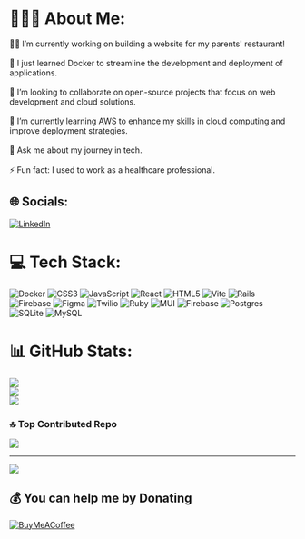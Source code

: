 # 👩🏻‍💻 About Me:
 👨‍🍳 I’m currently working on building a website for my parents' restaurant! <br><br>🐳 I just learned Docker to streamline the development and deployment of applications. <br><br>👥 I’m looking to collaborate on open-source projects that focus on web development and cloud solutions. <br><br>🌱 I’m currently learning AWS to enhance my skills in cloud computing and improve deployment strategies. <br><br>💬 Ask me about my journey in tech.<br><br>⚡ Fun fact: I used to work as a healthcare professional. 


## 🌐 Socials:
[![LinkedIn](https://img.shields.io/badge/LinkedIn-%230077B5.svg?logo=linkedin&logoColor=white)](https://linkedin.com/in/https://www.linkedin.com/in/wendy-yeung/) 

# 💻 Tech Stack:
![Docker](https://img.shields.io/badge/docker-%230db7ed.svg?style=for-the-badge&logo=docker&logoColor=white) ![CSS3](https://img.shields.io/badge/css3-%231572B6.svg?style=for-the-badge&logo=css3&logoColor=white) ![JavaScript](https://img.shields.io/badge/javascript-%23323330.svg?style=for-the-badge&logo=javascript&logoColor=%23F7DF1E) ![React](https://img.shields.io/badge/react-%2320232a.svg?style=for-the-badge&logo=react&logoColor=%2361DAFB) ![HTML5](https://img.shields.io/badge/html5-%23E34F26.svg?style=for-the-badge&logo=html5&logoColor=white) ![Vite](https://img.shields.io/badge/vite-%23646CFF.svg?style=for-the-badge&logo=vite&logoColor=white) ![Rails](https://img.shields.io/badge/rails-%23CC0000.svg?style=for-the-badge&logo=ruby-on-rails&logoColor=white) ![Firebase](https://img.shields.io/badge/firebase-%23039BE5.svg?style=for-the-badge&logo=firebase) ![Figma](https://img.shields.io/badge/figma-%23F24E1E.svg?style=for-the-badge&logo=figma&logoColor=white) ![Twilio](https://img.shields.io/badge/Twilio-F22F46?style=for-the-badge&logo=Twilio&logoColor=white) ![Ruby](https://img.shields.io/badge/ruby-%23CC342D.svg?style=for-the-badge&logo=ruby&logoColor=white) ![MUI](https://img.shields.io/badge/MUI-%230081CB.svg?style=for-the-badge&logo=mui&logoColor=white) ![Firebase](https://img.shields.io/badge/firebase-%23039BE5.svg?style=for-the-badge&logo=firebase) ![Postgres](https://img.shields.io/badge/postgres-%23316192.svg?style=for-the-badge&logo=postgresql&logoColor=white) ![SQLite](https://img.shields.io/badge/sqlite-%2307405e.svg?style=for-the-badge&logo=sqlite&logoColor=white) ![MySQL](https://img.shields.io/badge/mysql-4479A1.svg?style=for-the-badge&logo=mysql&logoColor=white)
# 📊 GitHub Stats:
![](https://github-readme-stats.vercel.app/api?username=wendy174&theme=tokyonight&hide_border=false&include_all_commits=false&count_private=true)<br/>
![](https://github-readme-streak-stats.herokuapp.com/?user=wendy174&theme=tokyonight&hide_border=false)<br/>
![](https://github-readme-stats.vercel.app/api/top-langs/?username=wendy174&theme=tokyonight&hide_border=false&include_all_commits=false&count_private=true&layout=compact)

### 🔝 Top Contributed Repo
![](https://github-contributor-stats.vercel.app/api?username=wendy174&limit=5&theme=tokyonight&combine_all_yearly_contributions=true)

---
[![](https://visitcount.itsvg.in/api?id=wendy174&icon=0&color=6)](https://visitcount.itsvg.in)

  ## 💰 You can help me by Donating
  [![BuyMeACoffee](https://img.shields.io/badge/Buy%20Me%20a%20Coffee-ffdd00?style=for-the-badge&logo=buy-me-a-coffee&logoColor=black)](https://buymeacoffee.com/wendy174) 

  
<!-- Proudly created with GPRM ( https://gprm.itsvg.in ) -->
